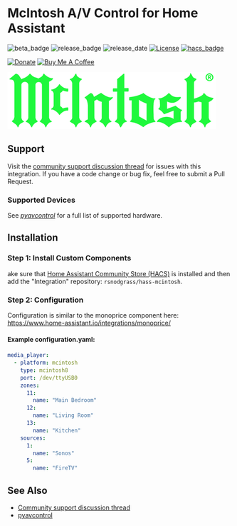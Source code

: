 # McIntosh A/V Control for Home Assistant

![beta_badge](https://img.shields.io/badge/maturity-Beta-yellow.png)
![release_badge](https://img.shields.io/github/v/release/rsnodgrass/hass-mcintosh.svg)
![release_date](https://img.shields.io/github/release-date/rsnodgrass/hass-mcintosh.svg)
[![License](https://img.shields.io/badge/License-Apache%202.0-blue.svg)](https://opensource.org/licenses/Apache-2.0)
[![hacs_badge](https://img.shields.io/badge/HACS-Default-orange.svg)](https://github.com/hacs/integration)

[![Donate](https://img.shields.io/badge/Donate-PayPal-green.svg)](https://www.paypal.com/cgi-bin/webscr?cmd=_donations&business=WREP29UDAMB6G)
[![Buy Me A Coffee](https://img.shields.io/badge/buy%20me%20a%20coffee-donate-yellow.svg)](https://buymeacoffee.com/DYks67r)


![McIntosh Logo](https://github.com/rsnodgrass/hass-mcintosh/blob/master/brands/logo.png?raw=true)


## Support

Visit the [community support discussion thread](https://community.home-assistant.io/t/mcintosh-dayton-audio-sonance-multi-zone-amps/450908) for issues with this integration. If you have a code change or bug fix, feel free to submit a Pull Request.

### Supported Devices

See *[pyavcontrol](https://github.com/rsnodgrass/pyavcontrol/blob/main/SUPPORTED.md#McIntosh)* for a full list of supported hardware.

## Installation

### Step 1: Install Custom Components

ake sure that [Home Assistant Community Store (HACS)](https://github.com/custom-components/hacs) is installed and then add the "Integration" repository: `rsnodgrass/hass-mcintosh`.

### Step 2: Configuration

Configuration is similar to the monoprice component here: https://www.home-assistant.io/integrations/monoprice/

#### Example configuration.yaml:

```yaml
media_player:
  - platform: mcintosh
    type: mcintosh8
    port: /dev/ttyUSB0
    zones:
      11:
        name: "Main Bedroom"
      12:
        name: "Living Room"
      13:
        name: "Kitchen"
    sources:
      1:
        name: "Sonos"
      5:
        name: "FireTV"
```

## See Also

* [Community support discussion thread](https://community.home-assistant.io/t/mcintosh-dayton-audio-sonance-multi-zone-amps/450908)
* [pyavcontrol](https://github.com/rsnodgrass/pyavcontrol)
